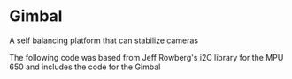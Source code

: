 # Gimbal
A self balancing platform that can stabilize cameras

The following code was based from Jeff Rowberg's i2C library for the MPU 650 and includes the code for the Gimbal
